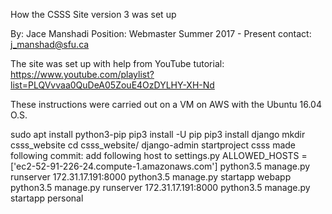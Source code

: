 How the CSSS Site version 3 was set up

By: Jace Manshadi
Position: Webmaster Summer 2017 - Present
contact: j_manshad@sfu.ca

The site was set up with help from YouTube tutorial: https://www.youtube.com/playlist?list=PLQVvvaa0QuDeA05ZouE4OzDYLHY-XH-Nd

These instructions were carried out on a VM on AWS with the Ubuntu 16.04 O.S.

sudo apt install python3-pip
pip3 install -U pip
pip3 install django
mkdir csss_website
cd csss_website/
django-admin startproject csss
made following commit:
add following host to settings.py
        ALLOWED_HOSTS = ['ec2-52-91-226-24.compute-1.amazonaws.com']
python3.5 manage.py runserver 172.31.17.191:8000
python3.5 manage.py startapp webapp
python3.5 manage.py runserver 172.31.17.191:8000
python3.5 manage.py startapp personal

